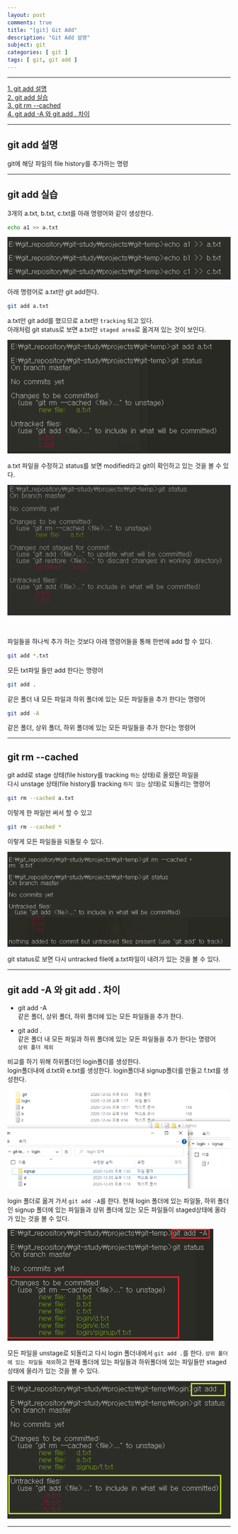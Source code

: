 ```yaml
---
layout: post
comments: true
title: "[git] Git Add"
description: "Git Add 설명"
subject: git
categories: [ git ]
tags: [ git, git add ]
---
```


<hr>

[1. git add 설명](#git-add-설명)  
[2. git add 실습](#git-add-실습)  
[3. git rm --cached](#git-rm)  
[4. git add -A 와 git add . 차이](#git-add-.)  

<hr>

## git add 설명

git에 해당 파일의 file history를 추가하는 명령

<hr>

## git add 실습

3개의 a.txt, b.txt, c.txt를 아래 명령어와 같이 생성한다.

```bash
echo a1 >> a.txt
```

![echo 명령어로 txt파일 생성](/assets/img/git/git-add1.png "echo 명령어로 txt파일 생성")

아래 명령어로 a.txt만 git add한다.

```bash
git add a.txt
```

a.txt만 git add를 했으므로 a.txt만 `tracking` 되고 있다.  
아래처럼 git status로 보면 a.txt만 `staged area`로 옮겨져 있는 것이 보인다.

![a.txt파일 git add](/assets/img/git/git-add2.png "a.txt파일 git add")

a.txt 파일을 수정하고 status를 보면 modified라고 git이 확인하고 있는 것을 볼 수 있다.

![a.txt파일 modified](/assets/img/git/git-add3.png "a.txt파일 modified")

<br>

파일들을 하나씩 추가 하는 것보다 아래 명령어들을 통해 한번에 add 할 수 있다.

```bash
git add *.txt
```

모든 txt파일 들만 add 한다는 명령어

```bash
git add .
```

같은 폴더 내 모든 파일과 하위 폴더에 있는 모든 파일들을 추가 한다는 명령어

```bash
git add -A
```

같은 폴더, 상위 폴더, 하위 폴더에 있는 모든 파일들을 추가 한다는 명령어

<hr>

## git rm --cached <a name="git-rm"></a>

git add로 stage 상태(file history를 tracking `하는` 상태)로 올렸던 파일을 <br>다시 unstage 상태(file history를 tracking `하지 않는` 상태)로 되돌리는 명령어

```bash
git rm --cached a.txt
```

이렇게 한 파일만 써서 할 수 있고

```bash
git rm --cached *
```

이렇게 모든 파일들을 되돌릴 수 있다.

![a.txt파일 다시 unstage상태로 되돌림](/assets/img/git/git-add4.png "a.txt파일 다시 unstage상태로 되돌림")

git status로 보면 다시 untracked file에 a.txt파일이 내려가 있는 것을 볼 수 있다.

<hr>

## git add -A 와 git add . 차이 <a name="git-add-."></a>

* git add -A  
    같은 폴더, 상위 폴더, 하위 폴더에 있는 모든 파일들을 추가 한다.


* git add .  
    같은 폴더 내 모든 파일과 하위 폴더에 있는 모든 파일들을 추가 한다는 명령어  
    `상위 폴더 제외`

비교를 하기 위해 하위폴더인 login폴더를 생성한다.  
login폴더내에 d.txt와 e.txt를 생성한다.
login폴더내 signup폴더를 만들고 f.txt를 생성한다.

![login폴더 내 d.txt, e.txt 파일 생성과 signup폴더 내 f.txt 파일 생성](/assets/img/git/git-add5.png "login폴더 내 d.txt, e.txt 파일 생성과 signup폴더 내 f.txt 파일 생성")

login 폴더로 옮겨 가서 `git add -A`를 한다.
현재 login 폴더에 있는 파일들, 하위 폴더인 signup 폴더에 있는 파일들과 상위 폴더에 있는 모든 파일들이 staged상태에 올라가 있는 것을 볼 수 있다.

![login폴더에서 git add -A](/assets/img/git/git-add6.png "login폴더에서 git add -A")

모든 파일을 unstage로 되돌리고 다시 login 폴더내에서 `git add .`를 한다.
`상위 폴더에 있는 파일들 제외`하고 현재 폴더에 있는 파일들과 하위폴더에 있는 파일들만 staged상태에 올라가 있는 것을 볼 수 있다.

![login폴더에서 git add .](/assets/img/git/git-add7.png "login폴더에서 git add .")

<hr>






